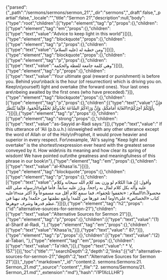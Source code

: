 {"parsed":{"_path":"/sermons/sermons/sermon_21","_dir":"sermons","_draft":false,"_partial":false,"_locale":"","title":"Sermon 21","description":null,"body":{"type":"root","children":[{"type":"element","tag":"p","props":{},"children":[{"type":"element","tag":"em","props":{},"children":[{"type":"text","value":"Advice to keep light in this world"}]}]},{"type":"element","tag":"blockquote","props":{},"children":[{"type":"element","tag":"p","props":{},"children":[{"type":"text","value":"ومن خطبة له (عليه السلام)"}]}]},{"type":"element","tag":"blockquote","props":{},"children":[{"type":"element","tag":"p","props":{},"children":[{"type":"text","value":"وهي كلمة جامعة للعظة والحكمة"}]}]},{"type":"element","tag":"p","props":{},"children":[{"type":"text","value":"Your ultimate goal (reward or punishment) is before you. Behind your\nback is the hour (of resurrection) which is driving you on. Keep\n(yourself) light and overtake (the forward ones). Your last ones are\nbeing awaited by the first ones (who have preceded)."}]},{"type":"element","tag":"blockquote","props":{},"children":[{"type":"element","tag":"p","props":{},"children":[{"type":"text","value":"فإِنَّ الغَايَةَ أَمَامَكُمْ، وَإِنَّ وَرَاءَكُمُ السَّاعَةَ تَحْدُوكُمْ تَخَفَّفُواتَلْحَقوا، فَإنَّمَا يُنْتَظَرُ\nبِأوَّلِكُمْ آخِرُكُمْ ."}]}]},{"type":"element","tag":"p","props":{},"children":[{"type":"element","tag":"strong","props":{},"children":[{"type":"text","value":"as-Sayyid ar-Radi says:"}]},{"type":"text","value":" If this utterance of 'Ali (p.b.u.h.) is\nweighed with any other utterance except the word of Allah or of the Holy\nProphet, it would prove heavier and superior in every respect. For\nexample, 'Ali's saying \"Keep light and overtake\" is the shortest\nexpression ever heard with the greatest sense conveyed by it. How wide\nis its meaning and how clear its spring of wisdom! We have pointed out\nthe greatness and meaningfulness of this phrase in our book\n"},{"type":"element","tag":"em","props":{},"children":[{"type":"text","value":"al-Khasa'is."}]}]},{"type":"element","tag":"blockquote","props":{},"children":[{"type":"element","tag":"p","props":{},"children":[{"type":"text","value":"وأقول: إنّ هذا الكلام لو وزن بعد كلام الله سبحانه وكلام رسوله صلى الله\nعليه وآله بكل كلام لمال به راجحاً، وبرّز عليه سابقاً. فأما قوله عليه\nالسلام : «تخففوا تلحقوا»، فما سمع كلام أقل منه مسموعاً ولا أكثر منه\nمحصولاً، وما أبعد غورها من كلمة! وأنقع نطفتها من حكمة! وقد نبهنا في\nكتاب «الخصائص» على عظم قدرها وشرف جوهرها."}]}]},{"type":"element","tag":"h2","props":{"id":"alternative-sources-for-sermon-21"},"children":[{"type":"text","value":"Alternative Sources for Sermon 21"}]},{"type":"element","tag":"p","props":{},"children":[{"type":"text","value":"(1) al-Sharif al-Radi, "},{"type":"element","tag":"em","props":{},"children":[{"type":"text","value":"Khasa'is,"}]},{"type":"text","value":" 87;"}]},{"type":"element","tag":"p","props":{},"children":[{"type":"text","value":"(2) al-Tabari, "},{"type":"element","tag":"em","props":{},"children":[{"type":"text","value":"Ta'rikh,"}]},{"type":"text","value":" * V, 157."}]}],"toc":{"title":"","searchDepth":2,"depth":2,"links":[{"id":"alternative-sources-for-sermon-21","depth":2,"text":"Alternative Sources for Sermon 21"}]}},"_type":"markdown","_id":"content:2. sermons:Sermons:21. Sermon_21.md","_source":"content","_file":"2. sermons/Sermons/21. Sermon_21.md","_extension":"md"},"hash":"i1P1XcLLHR"}